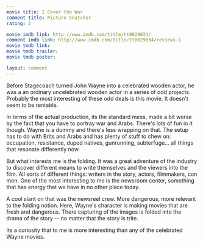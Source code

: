 ```yaml
---
movie title: I Cover the War
comment title: Picture Snatcher
rating: 2

movie imdb link: http://www.imdb.com/title/tt0029034/
comment imdb link: http://www.imdb.com/title/tt0029034/reviews-1
movie tmdb link: 
movie tmdb trailer: 
movie tmdb poster: 

layout: comment
---
```


Before Stagecoach turned John Wayne into a celebrated wooden actor, he was a an ordinary uncelebrated wooden actor in a series of odd projects. Probably the most interesting of these odd deals is this movie. It doesn't seem to be rentable.

In terms of the actual production, its the standard mess, made a bit worse by the fact that you have to portray war and Arabs. There's lots of fun in it though. Wayne is a dummy and there's less wrapping on that. The setup has to do with Brits and Arabs and has plenty of stuff to chew on: occupation, resistance, duped natives, gunrunning, subterfuge... all things that resonate differently now.

But what interests me is the folding. It was a great adventure of the industry to discover different means to write themselves and the viewers into the film. All sorts of different things: writers in the story, actors, filmmakers, con men. One of the most interesting to me is the newsroom center, something that has energy that we have in no other place today.

A cool slant on that was the newsreel crew. More dangerous, more relevant to the folding notion. Here, Wayne's character is making movies that are fresh and dangerous. There capturing of the images is folded into the drama of the story -- no matter that the story is trite.

Its a curiosity that to me is more interesting than any of the celebrated Wayne movies.